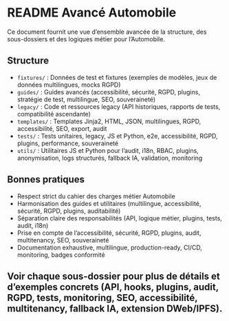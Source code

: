# README Avancé Automobile

Ce document fournit une vue d’ensemble avancée de la structure, des sous-dossiers et des logiques métier pour l’Automobile.

## Structure
- `fixtures/` : Données de test et fixtures (exemples de modèles, jeux de données multilingues, mocks RGPD)
- `guides/` : Guides avancés (accessibilité, sécurité, RGPD, plugins, stratégie de test, multilingue, SEO, souveraineté)
- `legacy/` : Code et ressources legacy (API historiques, rapports de tests, compatibilité ascendante)
- `templates/` : Templates Jinja2, HTML, JSON, multilingues, RGPD, accessibilité, SEO, export, audit
- `tests/` : Tests unitaires, legacy, JS et Python, e2e, accessibilité, RGPD, plugins, performance, souveraineté
- `utils/` : Utilitaires JS et Python pour l’audit, i18n, RBAC, plugins, anonymisation, logs structurés, fallback IA, validation, monitoring

## Bonnes pratiques
- Respect strict du cahier des charges métier Automobile
- Harmonisation des guides et utilitaires (multilingue, accessibilité, sécurité, RGPD, plugins, auditabilité)
- Séparation claire des responsabilités (API, logique métier, plugins, tests, audit, i18n)
- Prise en compte de l’accessibilité, sécurité, RGPD, plugins, audit, multitenancy, SEO, souveraineté
- Documentation exhaustive, multilingue, production-ready, CI/CD, monitoring, badges conformité

## Voir chaque sous-dossier pour plus de détails et d’exemples concrets (API, hooks, plugins, audit, RGPD, tests, monitoring, SEO, accessibilité, multitenancy, fallback IA, extension DWeb/IPFS).
